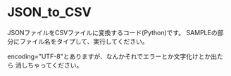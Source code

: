 # JSON_to_CSV
JSONファイルをCSVファイルに変換するコード(Python)です。
SAMPLEの部分にファイル名をタイプして、実行してください。

encoding="UTF-8"とありますが、なんかそれでエラーとか文字化けとか出たら
消しちゃってください。
